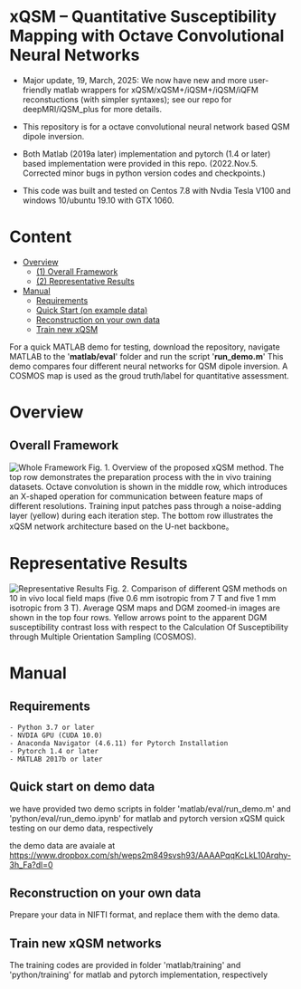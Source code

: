 # xQSM – Quantitative Susceptibility Mapping with Octave Convolutional Neural Networks

- Major update, 19, March, 2025: We now have new and more user-friendly matlab wrappers for xQSM/xQSM+/iQSM+/iQSM/iQFM reconstuctions (with simpler syntaxes);  see our repo for deepMRI/iQSM_plus for more details. 
* This repository is for a octave convolutional neural network based QSM dipole inversion. 

- Both Matlab (2019a later) implementation and pytorch (1.4 or later) based implementation were provided in this repo. 
(2022.Nov.5. Corrected minor bugs in python version codes and checkpoints.) 

* This code was built and tested on Centos 7.8 with Nvdia Tesla V100 and windows 10/ubuntu 19.10 with GTX 1060. 

# Content
- [ Overview](#head1)
	- [(1) Overall Framework](#head2)
    - [(2) Representative Results](#head3)
- [ Manual](#head4)
	- [Requirements](#head5)
	- [Quick Start (on example data)](#head6)
	- [Reconstruction on your own data](#head7)
	- [Train new xQSM](#head8)

For a quick MATLAB demo for testing, download the repository, navigate MATLAB to the '**matlab/eval**' folder and run the script '**run_demo.m**'
This demo compares four different neural networks for QSM dipole inversion.
A COSMOS map is used as the groud truth/label for quantitative assessment.

# <span id="head1"> Overview </span>

## <span id="head2"> Overall Framework </span>

![Whole Framework](https://www.dropbox.com/s/bq7gsc540gy2kgc/Fig1.png?raw=1)
Fig. 1. Overview of the proposed xQSM method. The top row demonstrates the preparation process with the in vivo training datasets. Octave convolution is shown in the middle row, which introduces an X-shaped operation for communication between feature maps of different resolutions. Training input patches pass through a noise-adding layer (yellow) during each iteration step. The bottom row illustrates the xQSM network architecture based on the U-net backbone。 

# <span id="head2"> Representative Results </span>

![Representative Results](https://www.dropbox.com/s/qlb9b7wjlwipf90/Fig2.png?raw=1)
Fig. 2. Comparison of different QSM methods on 10 in vivo local field maps (five 0.6 mm isotropic from 7 T and five 1 mm isotropic from 3 T). Average QSM maps and DGM zoomed-in images are shown in the top four rows. Yellow arrows point to the apparent DGM susceptibility contrast loss with respect to the Calculation Of Susceptibility through Multiple Orientation Sampling (COSMOS). 

# <span id="head4"> Manual </span>

## <span id="head5"> Requirements </span>

    - Python 3.7 or later  
    - NVDIA GPU (CUDA 10.0)  
    - Anaconda Navigator (4.6.11) for Pytorch Installation
    - Pytorch 1.4 or later
    - MATLAB 2017b or later 

## <span id="head6"> Quick start on demo data </span>

we have provided two demo scripts in folder 'matlab/eval/run_demo.m' and 'python/eval/run_demo.ipynb' for matlab and pytorch version xQSM quick testing on our demo data, respectively 

the demo data are avaiale at https://www.dropbox.com/sh/weps2m849svsh93/AAAAPqqKcLkL10Arqhy-3h_Fa?dl=0 

## <span id="head7"> Reconstruction on your own data </span>

Prepare your data in NIFTI format, and replace them with the demo data. 

## <span id="head8"> Train new xQSM networks </span>

The training codes are provided in folder 'matlab/training' and 'python/training' for matlab and pytorch implementation, respectively 
